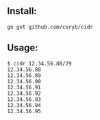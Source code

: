 ## Install:

```
go get github.com/coryb/cidr
```

## Usage:

```
$ cidr 12.34.56.88/29
12.34.56.88
12.34.56.89
12.34.56.90
12.34.56.91
12.34.56.92
12.34.56.93
12.34.56.94
12.34.56.95
```
